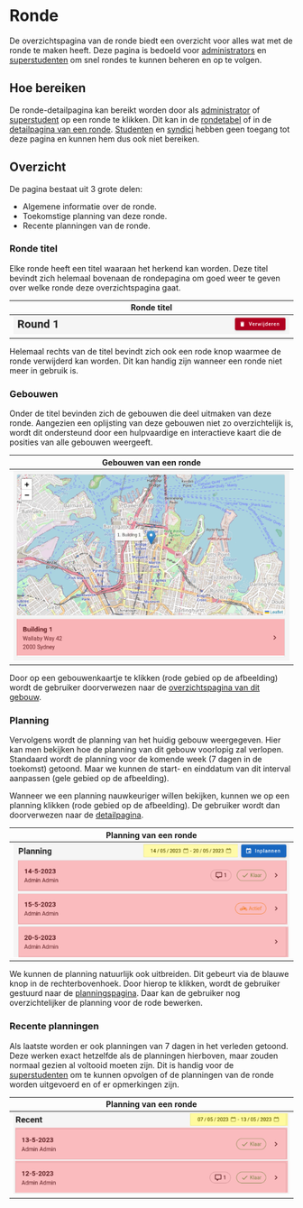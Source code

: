 # Ronde
De overzichtspagina van de ronde biedt een overzicht voor alles wat met de ronde te maken heeft.
Deze pagina is bedoeld voor [administrators](../../users/admin.md) en [superstudenten](../../users/superstudent.md) om snel rondes te kunnen beheren en op te volgen.

## Hoe bereiken
De ronde-detailpagina kan bereikt worden door als [administrator](../../users/admin.md) of [superstudent](../../users/superstudent.md) op een ronde te klikken.
Dit kan in de [rondetabel](../administration/rondes.md) of in de [detailpagina van een ronde](rondedetail.md).
[Studenten](../../users/student.md) en [syndici](../../users/syndicus.md) hebben geen toegang tot deze pagina en kunnen hem dus ook niet bereiken.

## Overzicht
De pagina bestaat uit 3 grote delen:

- Algemene informatie over de ronde.
- Toekomstige planning van deze ronde.
- Recente planningen van de ronde.

### Ronde titel
Elke ronde heeft een titel waaraan het herkend kan worden. Deze titel bevindt zich helemaal bovenaan de rondepagina
om goed weer te geven over welke ronde deze overzichtspagina gaat.

|               Ronde titel                 |
|:-----------------------------------------:|
| ![](../../assets/roundoverview_title.png) |

Helemaal rechts van de titel bevindt zich ook een rode knop waarmee de ronde verwijderd kan worden.
Dit kan handig zijn wanneer een ronde niet meer in gebruik is.

### Gebouwen
Onder de titel bevinden zich de gebouwen die deel uitmaken van deze ronde.
Aangezien een oplijsting van deze gebouwen niet zo overzichtelijk is, wordt dit ondersteund door een hulpvaardige
en interactieve kaart die de posities van alle gebouwen weergeeft.

|             Gebouwen van een ronde            |
|:---------------------------------------------:|
| ![](../../assets/roundoverview_buildings.png) |

Door op een gebouwenkaartje te klikken (rode gebied op de afbeelding)
wordt de gebruiker doorverwezen naar de
[overzichtspagina van dit gebouw](../detail/gebouw.md).

### Planning
Vervolgens wordt de planning van het huidig gebouw weergegeven. Hier kan men bekijken hoe de planning van dit gebouw voorlopig zal verlopen.
Standaard wordt de planning voor de komende week (7 dagen in de toekomst) getoond.
Maar we kunnen de start- en einddatum van dit interval aanpassen (gele gebied op de afbeelding).

Wanneer we een planning nauwkeuriger willen bekijken, kunnen we op een planning klikken (rode gebied op de afbeelding). De gebruiker wordt dan doorverwezen naar de [detailpagina](rondedetail.md).

|             Planning van een ronde           |
|:--------------------------------------------:|
| ![](../../assets/roundoverview_planning.png) |

We kunnen de planning natuurlijk ook uitbreiden. Dit gebeurt via de blauwe knop in de rechterbovenhoek.
Door hierop te klikken, wordt de gebruiker gestuurd naar de [planningspagina](ronde_inplannen.md). Daar kan de gebruiker nog overzichtelijker de planning voor de rode bewerken.

### Recente planningen
Als laatste worden er ook planningen van 7 dagen in het verleden getoond.
Deze werken exact hetzelfde als de planningen hierboven, maar zouden normaal gezien al voltooid moeten zijn.
Dit is handig voor de [superstudenten](../../users/superstudent.md) om te kunnen opvolgen of de planningen van de ronde worden uitgevoerd en of er opmerkingen zijn.

|             Planning van een ronde           |
|:--------------------------------------------:|
| ![](../../assets/roundoverview_recent.png) |
